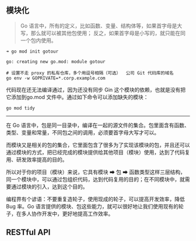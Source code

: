 ## 模块化

> Go 语言中，所有的定义，比如函数、变量、结构体等，如果首字母是大写，那么就可以被其他包使用；
> 反之，如果首字母是小写的，就只能在同一个包内使用。

```shell
➜ go mod init gotour

go: creating new go.mod: module gotour
```

```shell
# 设置不走 proxy 的私有仓库，多个用逗号相隔（可选）  公司 Git 代码库的域名
go env -w GOPRIVATE=*.corp.example.com
```

代码现在还无法编译通过，因为还没有同步 Gin 这个模块的依赖，也就是没有把它添加到go.mod 文件中。通过如下命令可以添加缺失的模块：

```shell
go mod tidy
```

***
在 Go 语言中，包是同一目录中，编译在一起的源文件的集合。包里面含有函数、类型、变量和常量，不同包之间的调用，必须要首字母大写才可以。

而模块又是相关的包的集合，它里面包含了很多为了实现该模块的包，并且还可以通过模块的方式，把已经完成的模块提供给其他项目（模块）使用，达到了代码复用、研发效率提高的目的。

所以对于你的项目（模块）来说，它具有模块 ➡ 包 ➡ 函数类型这样三层结构，同一个模块中，可以通过包组织代码，达到代码复用的目的；在不同模块中，就需要通过模块的引入，达到这个目的。

编程界有个谚语：不要重复造轮子，使用现成的轮子，可以提高开发效率，降低 Bug 率。Go
语言提供的模块、包这些能力，就可以很好地让我们使用现有的轮子，在多人协作开发中，更好地提高工作效率。

## RESTful API


